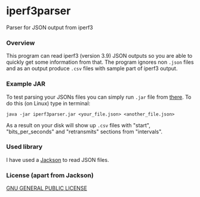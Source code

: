# iperf3parser

Parser for JSON output from iperf3

### Overview

This program can read iperf3 (version 3.9) JSON outputs so you are able to quickly get some information from that. The program ignores non `.json` files and as an output produce `.csv` files with sample part of iperf3 output.

### Example JAR

To test parsing your JSONs files you can simply run `.jar` file from [there](https://github.com/piotrjwegrzyn/iperf3parser/releases).
To do this (on Linux) type in terminal:
```
java -jar iperf3parser.jar <your_file.json> <another_file.json>
```
As a result on your disk will show up `.csv` files with "start", "bits_per_seconds" and "retransmits" sections from "intervals".

### Used library

I have used a [Jackson](https://github.com/FasterXML/jackson-module-kotlin) to read JSON files.

### License (apart from Jackson)

[GNU GENERAL PUBLIC LICENSE](LICENSE)

